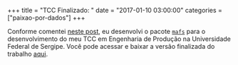 +++
title = "TCC Finalizado: "
date = "2017-01-10 03:00:00"
categories = ["paixao-por-dados"]
+++

<article class="blog-post">
<p>
Conforme comentei
<a href="http://sillasgonzaga.github.io/2016-10-27-13mafs-parte1/">neste
post</a>, eu desenvolvi o pacote
<a href="https://cran.r-project.org/web/packages/mafs/index.html"><code class="highlighter-rouge">mafs</code></a>
para o desenvolvimento do meu TCC em Engenharia de Produção na
Universidade Federal de Sergipe. Você pode acessar e baixar a versão
finalizada do trabalho
<a href="https://www.scribd.com/document/336226569/TCC-Sillas-MULTIPLE-AUTOMATIC-FORECAST-SELECTION-MAFS-PROPOSTA-DE-SISTEMA-DE-AUTOMACAO-DE-PREVISAO-DE-DEMANDA">aqui</a>.
</p>
</article>

